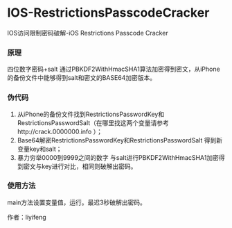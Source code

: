 # IOS-RestrictionsPasscodeCracker
IOS访问限制密码破解-iOS Restrictions Passcode Cracker

### 原理
四位数字密码+salt 通过PBKDF2WithHmacSHA1算法加密得到密文，从iPhone的备份文件中能够得到salt和密文的BASE64加密版本。

### 伪代码
1. 从iPhone的备份文件找到RestrictionsPasswordKey和RestrictionsPasswordSalt（在哪里找这两个变量请参考http://crack.0000000.info ）；
2. Base64解密RestrictionsPasswordKey和RestrictionsPasswordSalt 得到新变量key和salt；
3. 暴力穷举0000到9999之间的数字 与salt进行PBKDF2WithHmacSHA1加密得到密文与key进行对比，相同则破解出密码。

### 使用方法
main方法设置变量值，运行。最迟3秒破解出密码。

作者：liyifeng
